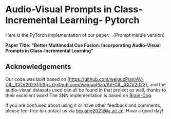 # Audio-Visual Prompts in Class-Incremental Learning- Pytorch
Here is the PyTorch implementation of our paper. （Prompt middle version）

**Paper Title: "Better Multimodal Cue Fusion: Incorporating Audio-Visual Prompts in Class-Incremental Learning"**







## Acknowledgements

Our code was built based on [https://github.com/weiguoPian/AV-CIL_ICCV2023](https://github.com/weiguoPian/AV-CIL_ICCV2023), and the audio-visual datasets used can all be found in that project as well, thanks to their excellent work!  The SNN implementation is based on [Brain-Cog](https://github.com/BrainCog-X/Brain-Cog).  

If you are confused about using it or have other feedback and comments, please feel free to contact us via hexiang2021@ia.ac.cn. Have a good day!